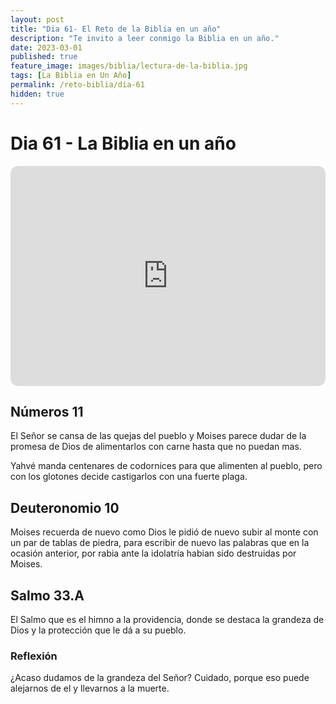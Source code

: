 ```yaml
---
layout: post
title: "Dia 61- El Reto de la Biblia en un año"
description: "Te invito a leer conmigo la Biblia en un año."
date: 2023-03-01
published: true
feature_image: images/biblia/lectura-de-la-biblia.jpg
tags: [La Biblia en Un Año]
permalink: /reto-biblia/dia-61
hidden: true
---
```


# Dia 61 - La Biblia en un año
<iframe style="border-radius:12px" src="https://open.spotify.com/embed/episode/35KqgsLhFWmjOelYULMG2A?utm_source=generator" width="100%" height="352" frameBorder="0" allowfullscreen="" allow="autoplay; clipboard-write; encrypted-media; fullscreen; picture-in-picture" loading="lazy"></iframe>

## Números 11
El Señor se cansa de las quejas del pueblo y Moises parece dudar de la promesa de Dios de alimentarlos con carne hasta que no puedan mas.

Yahvé manda centenares de codornices para que alimenten al pueblo, pero con los glotones decide castigarlos con una fuerte plaga.

## Deuteronomio 10
Moises recuerda de nuevo como Dios le pidió de nuevo subir al monte con un par de tablas de piedra, para escribir de nuevo las palabras que en la ocasión anterior, por rabia ante la idolatría habian sido destruidas por Moises.

## Salmo 33.A
El Salmo que es el himno a la providencia, donde se destaca la grandeza de Dios y la protección que le dá a su pueblo.

### Reflexión
¿Acaso dudamos de la grandeza del Señor? Cuidado, porque eso puede alejarnos de el y llevarnos a la muerte. 



